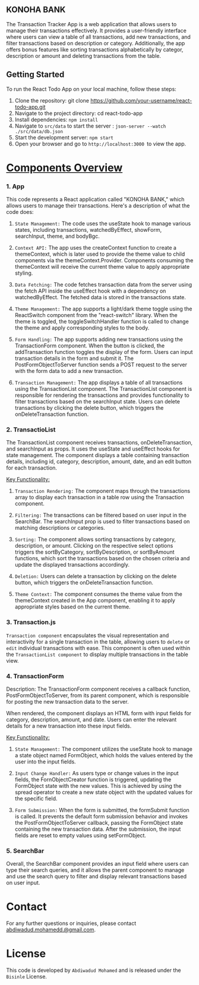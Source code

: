 ## KONOHA BANK

The Transaction Tracker App is a web application that allows users to manage their transactions effectively. It provides a user-friendly interface where users can view a table of all transactions, add new transactions, and filter transactions based on description or category. Additionally, the app offers bonus features like sorting transactions alphabetically by categor, description or amount and deleting transactions from the table.

## Getting Started

To run the React Todo App on your local machine, follow these steps:

1. Clone the repository: git clone https://github.com/your-username/react-todo-app.git
2. Navigate to the project directory: cd react-todo-app
3. Install dependencies: `npm install`
4. Navigate to `src/data` to start the server : `json-server --watch ./src/data/db.json`
5. Start the development server: `npm start`
6. Open your browser and go to `http://localhost:3000 `to view the app.

# <ins>Components Overview</ins>

### 1. App

This code represents a React application called "KONOHA BANK," which allows users to manage their transactions. Here's a description of what the code does:

1. `State Management:`
   The code uses the useState hook to manage various states, including transactions, watchedByEffect, showForm, searchInput, theme, and bodyBgc.

2. `Context API:`
   The app uses the createContext function to create a themeContext, which is later used to provide the theme value to child components via the themeContext.Provider.
   Components consuming the themeContext will receive the current theme value to apply appropriate styling.

3. `Data Fetching:`
   The code fetches transaction data from the server using the fetch API inside the useEffect hook with a dependency on watchedByEffect. The fetched data is stored in the transactions state.

4. `Theme Management:`
   The app supports a light/dark theme toggle using the ReactSwitch component from the "react-switch" library.
   When the theme is toggled, the toggleSwitchHandler function is called to change the theme and apply corresponding styles to the body.

5. `Form Handling:`
   The app supports adding new transactions using the TransactionForm component.
   When the button is clicked, the addTransaction function toggles the display of the form.
   Users can input transaction details in the form and submit it. The PostFormObjectToServer function sends a POST request to the server with the form data to add a new transaction.

6. `Transaction Management:`
   The app displays a table of all transactions using the TransactionList component.
   The TransactionList component is responsible for rendering the transactions and provides functionality to filter transactions based on the searchInput state.
   Users can delete transactions by clicking the delete button, which triggers the onDeleteTransaction function.

### 2. TransactioList

The TransactionList component receives transactions, onDeleteTransaction, and searchInput as props. It uses the useState and useEffect hooks for state management. The component displays a table containing transaction details, including id, category, description, amount, date, and an edit button for each transaction.

<ins>Key Functionality:</ins>

1. `Transaction Rendering:` The component maps through the transactions array to display
   each transaction in a table row using the Transaction component.

2. `Filtering:` The transactions can be filtered based on user input in the SearchBar.
   The searchInput prop is used to filter transactions based on matching descriptions or categories.

3. `Sorting:` The component allows sorting transactions by category, description, or amount.
   Clicking on the respective select options triggers the sortByCategory, sortByDescription, or sortByAmount functions, which sort the transactions based on the chosen criteria and update the displayed transactions accordingly.

4. `Deletion:` Users can delete a transaction by clicking on the delete button, which triggers
   the onDeleteTransaction function.

5. `Theme Context:`
   The component consumes the theme value from the themeContext created in the App component, enabling it to apply appropriate styles based on the current theme.

### 3. Transaction.js

`Transaction component` encapsulates the visual representation and interactivity for a single transaction in the table, allowing users to `delete` or `edit` individual transactions with ease. This component is often used within the `TransactionList component` to display multiple transactions in the table view.

### 4. TransactionForm

Description:
The TransactionForm component receives a callback function, PostFormObjectToServer, from its parent component, which is responsible for posting the new transaction data to the server.

When rendered, the component displays an HTML form with input fields for category, description, amount, and date. Users can enter the relevant details for a new transaction into these input fields.

<ins>Key Functionality:</ins>

1. `State Management:` The component utilizes the useState hook to manage a state object named
   FormObject, which holds the values entered by the user into the input fields.

2. `Input Change Handler:` As users type or change values in the input fields, the
   FornObjectCreator function is triggered, updating the FormObject state with the new values. This is achieved by using the spread operator to create a new state object with the updated values for the specific field.
3. `Form Submission:` When the form is submitted, the formSubmit function is called. It prevents
   the default form submission behavior and invokes the PostFormObjectToServer callback, passing the FormObject state containing the new transaction data. After the submission, the input fields are reset to empty values using setFormObject.

### 5. SearchBar

Overall, the SearchBar component provides an input field where users can type their search queries, and it allows the parent component to manage and use the search query to filter and display relevant transactions based on user input.

# Contact

For any further questions or inquiries, please contact abdiwadud.mohamedd.@gmail.com.

# License

This code is developed by `Abdiwadud Mohamed` and is released under the `Bisinle` License.
